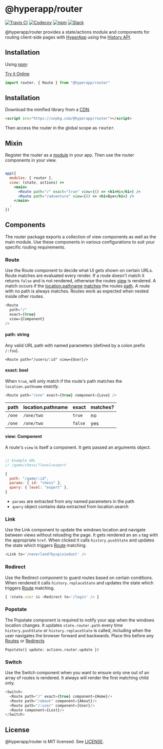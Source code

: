 # @hyperapp/router
[![Travis CI](https://img.shields.io/travis/hyperapp/router/master.svg)](https://travis-ci.org/hyperapp/router)
[![Codecov](https://img.shields.io/codecov/c/github/hyperapp/router/master.svg)](https://codecov.io/gh/hyperapp/router)
[![npm](https://img.shields.io/npm/v/@hyperapp/router.svg)](https://www.npmjs.org/package/hyperapp)
[![Slack](https://hyperappjs.herokuapp.com/badge.svg)](https://hyperappjs.herokuapp.com "Join us")

@hyperapp/router provides a state/actions module and components for routing client-side pages with [HyperApp](https://github.com/hyperapp/hyperapp) using the [History API](https://developer.mozilla.org/en-US/docs/Web/API/History).

## Installation

Using [npm](https://npmjs.com):

[Try it Online](http://hyperapp-router.surge.sh)

```jsx
import router, { Route } from "@hyperapp/router"
```

## Installation

Download the minified library from a [CDN](https://unpkg.com/@hyperapp/router).

```html
<script src="https://unpkg.com/@hyperapp/router"></script>
```

Then access the router in the global scope as <samp>router</samp>.

## Mixin

Register the router as a [module](https://github.com/hyperapp/hyperapp/blob/master/docs/modules.md) in your app. Then use the router components in your view.

```jsx

app({
  modules: { router },
  view: (state, actions) =>
    <main>
      <Route path="/" exact="true" view={() => <h1>Hi</h1>} />
      <Route path="/adventure" view={() => <h1>Bye</h1>} />
    </main>
  ,
})
```

## Components

The router package exports a collection of view components as well as the main module. Use these components in various configurations to suit your specific routing requirements.

### Route

Use the Route component to decide what UI gets shown on certain URLs. Route matches are evaluated every render. If a route doesn't match it returns `false` and is not rendered, otherwise the routes [view](#view) is rendered. A match occurs if the [location.pathname]() [matches]() the routes [path](#path). A route with no path is always matches. Routes work as expected when nested inside other routes.

```js
<Route
  path="/"
  exact={true}
  view={Component}
/>
```

#### path: string

Any valid URL path with named parameters (defined by a colon prefix `/:foo`).

```
<Route path="/users/:id" view={User}/>
```

#### exact: bool

When `true`, will only match if the route's path matches the `location.pathname` _exactly_.

```js
<Route path="/one" exact={true} component={Love} />
```

| path | location.pathname | exact | matches? |
| --- | --- | --- | --- |
| `/one`  | `/one/two`  | `true` | no |
| `/one`  | `/one/two`  | `false` | yes |


#### view: Component

A route's `view` is itself a component. It gets passed an arguments object.

```js

// Example URL
// /game/chess/?level=expert

{
  path: "/game/:id",
  params: { id: "chess" },
  query: { level: "expert" },
}
```

- `params` are extracted from any named parameters in the path
- `query` object contains data extracted from location.search


### Link

Use the Link component to update the windows location and navigate between views without reloading the page. It gets rendered an an `a` tag with the appropriate `href`. When clicked it calls `history.pushState` and updates the state which triggers [Route](#Route) matching.

```js
<Link to='/neverland?by=pixiedust' />
```

### Redirect

Use the Redirect component to guard routes based on certain conditions. When rendered it calls `history.replaceState` and updates the state which triggers [Route](#Route) matching.

```js
{ !state.user && <Redirect to='/login' /> }
```

### Popstate

The Popstate component is required to notify your app when the windows location changes. It updates `state.router.path` every time `history.pushState` or `history.replaceState` is called, including when the user navigates the browser forward and backwards. Place this before any [Routes](#Routes) or [Redirects](#Redirects)

```
Popstate({ update: actions.router.update })
```

### Switch

Use the Switch component when you want to ensure only one out of an array of routes is rendered. It always will render the first matching child only.

```js
<Switch>
  <Route path="/" exact={true} component={Home}/>
  <Route path="/about" component={About}/>
  <Route path="/:user" component={User}/>
  <Route component={Lost}/>
</Switch>
```


## License

@hyperapp/router is MIT licensed. See [LICENSE](LICENSE.md).
